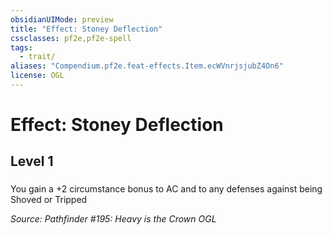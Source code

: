```yaml
---
obsidianUIMode: preview
title: "Effect: Stoney Deflection"
cssclasses: pf2e,pf2e-spell
tags:
  - trait/
aliases: "Compendium.pf2e.feat-effects.Item.ecWVnrjsjubZ4On6"
license: OGL
---
```

# Effect: Stoney Deflection
## Level 1
### 






You gain a +2 circumstance bonus to AC and to any defenses against being Shoved or Tripped

*Source: Pathfinder #195: Heavy is the Crown*
*OGL*